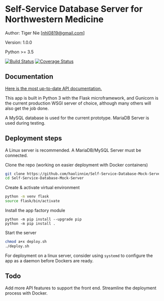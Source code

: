 # Self-Service Database Server for Northwestern Medicine

Author: Tiger Nie [nhl0819@gmail.com]

Version: 1.0.0

Python >= 3.5

[![Build Status](https://travis-ci.com/haolinnie/Self-Service-Database-Server.svg?branch=master)](https://travis-ci.com/haolinnie/Self-Service-Database-Server)
[![Coverage Status](https://coveralls.io/repos/github/haolinnie/Self-Service-Database-Server/badge.svg?branch=master)](https://coveralls.io/github/haolinnie/Self-Service-Database-Server?branch=master)

## Documentation

[Here is the most up-to-date API documentation.](https://github.com/haolinnie/Self-Service-Database-Server/blob/master/ssd_api/APIDocumentation.md) 

This app is built in Python 3 with the Flask microframework, and Gunicorn is the current production WSGI server of choice, although many others will also get the job done.

A MySQL database is used for the current prototype. MariaDB Server is used during testing.


## Deployment steps

A Linux server is recommended. A MariaDB/MySQL Server must be connected.

Clone the repo (working on easier deployment with Docker containers)

```bash
git clone https://github.com/haolinnie/Self-Service-Database-Mock-Server.git
cd Self-Service-Database-Mock-Server
```

Create & activate virtual environment

```bash
python -m venv flask
source flask/bin/activate
```

Install the app factory module

```
python -m pip install --upgrade pip
python -m pip install .
```

Start the server

```bash
chmod a+x deploy.sh
./deploy.sh
```

For deployment on a linux server, consider using `systemd` to configure the app as a daemon before Dockers are ready.


## Todo

Add more API features to support the front end.
Streamline the deployment process with Docker.
